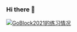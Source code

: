 ### Hi there 👋
[![GoBlock2021的练习情况](https://luogu-card.vercel.app/practice?id=1321108)](https://www.luogu.com.cn/user/1321108)

<!--
**goblock2021/goblock2021** is a ✨ _special_ ✨ repository because its `README.md` (this file) appears on your GitHub profile.

Here are some ideas to get you started:

- 🔭 I’m currently working on ...
- 🌱 I’m currently learning ...
- 👯 I’m looking to collaborate on ...
- 🤔 I’m looking for help with ...
- 💬 Ask me about ...
- 📫 How to reach me: ...
- 😄 Pronouns: ...
- ⚡ Fun fact: ...
-->
